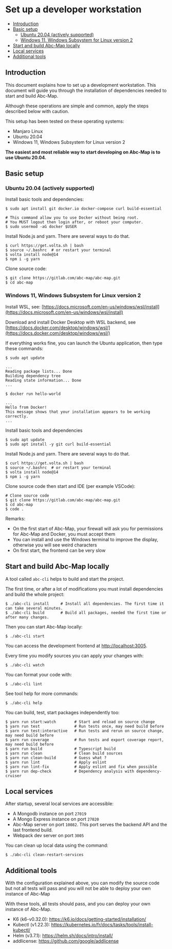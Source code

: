 # Set up a developer workstation

<!-- toc -->

- [Introduction](#introduction)
- [Basic setup](#basic-setup)
  - [Ubuntu 20.04 (actively supported)](#ubuntu-2004-actively-supported)
  - [Windows 11, Windows Subsystem for Linux version 2](#windows-11-windows-subsystem-for-linux-version-2)
- [Start and build Abc-Map locally](#start-and-build-abc-map-locally)
- [Local services](#local-services)
- [Additional tools](#additional-tools)

<!-- tocstop -->

## Introduction

This document explains how to set up a development workstation. This document will guide you through
the installation of dependencies needed to start and build Abc-Map.

Although these operations are simple and common, apply the steps described below with caution.

This setup has been tested on these operating systems:

- Manjaro Linux
- Ubuntu 20.04
- Windows 11, Windows Subsystem for Linux version 2

**The easiest and most reliable way to start developing on Abc-Map is to use Ubuntu 20.04.**

## Basic setup

### Ubuntu 20.04 (actively supported)

Install basic tools and dependencies:

    $ sudo apt install git docker.io docker-compose curl build-essential

    # This command allow you to use Docker without being root.
    # You MUST logout then login after, or reboot your computer.
    $ sudo usermod -aG docker $USER

Install Node.js and yarn. There are several ways to do that.

    $ curl https://get.volta.sh | bash
    $ source ~/.bashrc  # or restart your terminal
    $ volta install node@14
    $ npm i -g yarn

Clone source code:

    $ git clone https://gitlab.com/abc-map/abc-map.git
    $ cd abc-map

### Windows 11, Windows Subsystem for Linux version 2

Install WSL, see: [https://docs.microsoft.com/en-us/windows/wsl/install](https://docs.microsoft.com/en-us/windows/wsl/install)

Download and install Docker Desktop with WSL backend, see [https://docs.docker.com/desktop/windows/wsl/](https://docs.docker.com/desktop/windows/wsl/)

If everything works fine, you can launch the Ubuntu application, then type these commands:

    $ sudo apt update

    ...
    Reading package lists... Done
    Building dependency tree
    Reading state information... Done
    ...

    $ docker run hello-world

    ...
    Hello from Docker!
    This message shows that your installation appears to be working correctly.
    ...

Install basic tools and dependencies

    $ sudo apt update
    $ sudo apt install -y git curl build-essential

Install Node.js and yarn. There are several ways to do that.

    $ curl https://get.volta.sh | bash
    $ source ~/.bashrc  # or restart your terminal
    $ volta install node@14
    $ npm i -g yarn

Clone source code then start and IDE (per example VSCode):

    # Clone source code
    $ git clone https://gitlab.com/abc-map/abc-map.git
    $ cd abc-map
    $ code .

Remarks:

- On the first start of Abc-Map, your firewall will ask you for permissions for Abc-Map and Docker, you must accept them
- You can install and use the Windows terminal to improve the display, otherwise you will see weird characters
- On first start, the frontend can be very slow

## Start and build Abc-Map locally

A tool called `abc-cli` helps to build and start the project.

The first time, or after a lot of modifications you must install dependencies and build the whole project:

    $ ./abc-cli install     # Install all dependencies. The first time it can take several minutes.
    $ ./abc-cli build       # Build all packages, needed the first time or after many changes.

Then you can start Abc-Map locally:

    $ ./abc-cli start

You can access the development frontend at [http://localhost:3005](http://localhost:3005).

Every time you modify sources you can apply your changes with:

    $ ./abc-cli watch

You can format your code with:

    $ ./abc-cli lint

See tool help for more commands:

    $ ./abc-cli help

You can build, test, start packages independently too:

    $ yarn run start:watch        # Start and reload on source change
    $ yarn run test               # Run tests once, may need build before
    $ yarn run test:interactive   # Run tests and rerun on source change, may need build before
    $ yarn run coverage           # Run tests and export coverage report, may need build before
    $ yarn run build              # Typescript build
    $ yarn run clean              # Clean build sources
    $ yarn run clean-build        # Guess what ?
    $ yarn run lint               # Apply eslint
    $ yarn run lint-fix           # Apply eslint and fix when possible
    $ yarn run dep-check          # Dependency analysis with dependency-cruiser

## Local services

After startup, several local services are accessible:

- A Mongodb instance on port `27019`
- A Mongo Express instance on port `27020`
- Abc-Map server on port `10082`. This port serves the backend API and the last frontend build.
- Webpack dev server on port `3005`

You can clean up local data using the command:

    $ ./abc-cli clean-restart-services

## Additional tools

With the configuration explained above, you can modify the source code but not all tests will pass and you will
not be able to deploy your own instance of Abc-Map

With these tools, all tests should pass, and you can deploy your own instance of Abc-Map.

- K6 (k6-v0.32.0): https://k6.io/docs/getting-started/installation/
- Kubectl (v1.22.3): https://kubernetes.io/fr/docs/tasks/tools/install-kubectl/
- Helm (v3.7.1): https://helm.sh/docs/intro/install/
- addlicense: https://github.com/google/addlicense
